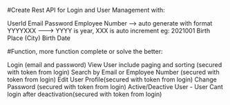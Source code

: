 #Create Rest API for Login and User Management with:

UserId
Email
Password
Employee Number --> auto generate with format YYYYXXX ---> YYYY is year, XXX is auto increment eg: 2021001
Birth Place (City)
Birth Date
 

#Function, more function complete or solve the better:

Login (email and password)
View User include paging and sorting (secured with token from login)
Search by Email or Employee Number (secured with token from login)
Edit User Profile(secured with token from login)
Change Password (secured with token from login)
Active/Deactive User - User Cant login after deactivation(secured with token from login)
